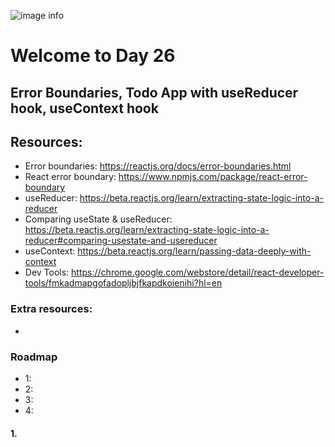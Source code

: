 ![image info](./welcome-day-26.png)

# Welcome to Day 26

## **Error Boundaries, Todo App with useReducer hook, useContext hook**

## Resources:

- Error boundaries: https://reactjs.org/docs/error-boundaries.html
- React error boundary: https://www.npmjs.com/package/react-error-boundary
- useReducer: https://beta.reactjs.org/learn/extracting-state-logic-into-a-reducer
- Comparing useState & useReducer: https://beta.reactjs.org/learn/extracting-state-logic-into-a-reducer#comparing-usestate-and-usereducer
- useContext: https://beta.reactjs.org/learn/passing-data-deeply-with-context
- Dev Tools: https://chrome.google.com/webstore/detail/react-developer-tools/fmkadmapgofadopljbjfkapdkoienihi?hl=en

### Extra resources:

-

### Roadmap

- 1: 
- 2: 
- 3: 
- 4: 

#### 1.
